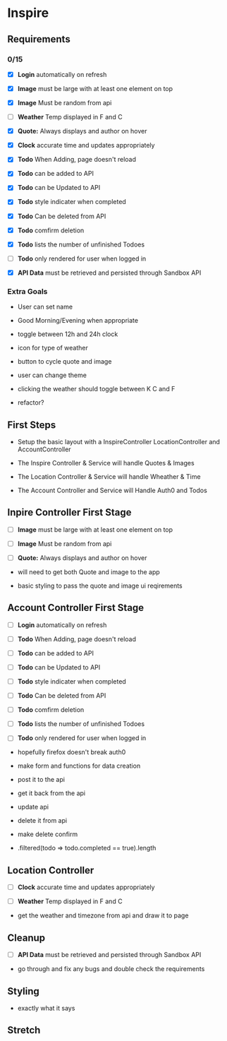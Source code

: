# Inspire

## Requirements

### 0/15

* [x] **Login** automatically on refresh

* [x] **Image** must be large with at least one element on top

* [x] **Image** Must be random from api

* [ ] **Weather** Temp displayed in F and C

* [x] **Quote:** Always displays and author on hover

* [x] **Clock** accurate time and updates appropriately

* [x] **Todo** When Adding, page doesn't reload

* [x] **Todo**  can be added to API

* [x] **Todo**  can be Updated to API

* [x] **Todo** style indicater when completed

* [x] **Todo** Can be deleted from API

* [x] **Todo** comfirm deletion

* [x] **Todo** lists the number of unfinished Todoes

* [ ] **Todo** only rendered for user when logged in

* [x] **API Data** must be retrieved and persisted through Sandbox API

### Extra Goals

* User can set name

* Good Morning/Evening when appropriate

* toggle between 12h and 24h clock

* icon for type of weather

* button to cycle quote and image

* user can change theme

* clicking the weather should toggle between K C and F

* refactor?

## First Steps

* Setup the basic layout with a InspireController LocationController and AccountController

* The Inspire Controller & Service will handle Quotes & Images

* The Location Controller & Service will handle Wheather & Time

* The Account Controller and Service will Handle Auth0 and Todos

## Inpire Controller First Stage

* [ ] **Image** must be large with at least one element on top

* [ ] **Image** Must be random from api

* [ ] **Quote:** Always displays and author on hover

* will need to get both Quote and image to the app

* basic styling to pass the quote and image ui reqirements

## Account Controller First Stage

* [ ] **Login** automatically on refresh

* [ ] **Todo** When Adding, page doesn't reload

* [ ] **Todo**  can be added to API

* [ ] **Todo**  can be Updated to API

* [ ] **Todo** style indicater when completed

* [ ] **Todo** Can be deleted from API

* [ ] **Todo** comfirm deletion

* [ ] **Todo** lists the number of unfinished Todoes

* [ ] **Todo** only rendered for user when logged in

* hopefully firefox doesn't break auth0

* make form and functions for data creation

* post it to the api

* get it back from the api

* update api

* delete it from api

* make delete confirm

* .filtered(todo => todo.completed == true).length

## Location Controller 

* [ ] **Clock** accurate time and updates appropriately

* [ ] **Weather** Temp displayed in F and C

* get the weather and timezone from api and draw it to page

## Cleanup

* [ ] **API Data** must be retrieved and persisted through Sandbox API

* go through and fix any bugs and double check the requirements

## Styling

* exactly what it says

## Stretch